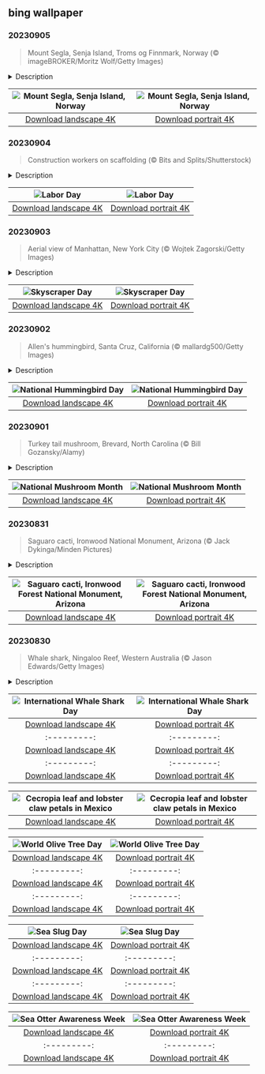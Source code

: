 ## bing wallpaper

### 20230905

> Mount Segla, Senja Island, Troms og Finnmark, Norway (© imageBROKER/Moritz Wolf/Getty Images)

<details>
<summary>Description</summary>

> A beautiful island popularly known as 'Norway in miniature,' Senja's diverse landscape boasts mountainous terrain as well as lush greenery. At 600 square miles, it is Norway's second-largest island, connected to the mainland by the Gisund Bridge. The most notable spot on Senja is pictured today, Mount Segla, a magnificent peak that is visited frequently in summer, with a trail starting in Fjordgård, a fishing village in the north of Senja. It's a tough hike to the top, more than 2,000 feet above sea level. Other tourist attractions include Ånderdalen National Park and Tranøya, an island off the south coast of Senja known for its tranquility.
> 
> 
> 
> 

</details>

| ![Mount Segla, Senja Island, Norway](https://cn.bing.com/th?id=OHR.MountSegla_EN-US3570750349_UHD.jpg&pid=hp&w=400&h=224&rs=1&c=4) | ![Mount Segla, Senja Island, Norway](https://cn.bing.com/th?id=OHR.MountSegla_EN-US3570750349_1080x1920.jpg&pid=hp&w=155&h=315&rs=1&c=4) |
|:---------:|:---------:|
| [Download landscape 4K](https://cn.bing.com/th?id=OHR.MountSegla_EN-US3570750349_UHD.jpg) | [Download portrait 4K](https://cn.bing.com/th?id=OHR.MountSegla_EN-US3570750349_1080x1920.jpg) |

### 20230904

> Construction workers on scaffolding (© Bits and Splits/Shutterstock)

<details>
<summary>Description</summary>

> Labor Day is a well-earned day of rest for many workers across America. The food we eat, the shelter over our heads, and the transportation that moves us around all exist thanks to our collective labor. Organized labor movements grew in the 19th century, along with calls for a day to honor workers' contributions. The first Labor Day was celebrated with a parade in New York City in September 1882 and similar events spread throughout the country. In 1894, President Grover Cleveland signed a bill declaring the first Monday in September as Labor Day. Today, Labor Day marks the unofficial end of summer, but let's not forget to take a moment to give thanks for the work we all put in to take care of our communities, our families, and ourselves.
> 
> 
> 
> 

</details>

| ![Labor Day](https://cn.bing.com/th?id=OHR.LaborDayWorkers_EN-US3448430770_UHD.jpg&pid=hp&w=400&h=224&rs=1&c=4) | ![Labor Day](https://cn.bing.com/th?id=OHR.LaborDayWorkers_EN-US3448430770_1080x1920.jpg&pid=hp&w=155&h=315&rs=1&c=4) |
|:---------:|:---------:|
| [Download landscape 4K](https://cn.bing.com/th?id=OHR.LaborDayWorkers_EN-US3448430770_UHD.jpg) | [Download portrait 4K](https://cn.bing.com/th?id=OHR.LaborDayWorkers_EN-US3448430770_1080x1920.jpg) |

### 20230903

> Aerial view of Manhattan, New York City (© Wojtek Zagorski/Getty Images)

<details>
<summary>Description</summary>

> Skyscraper Day pays tribute to the towering architectural wonders that dominate our city skylines. Observed on September 3, it also marks the birthday of Louis Henry Sullivan, a pioneer of modern architecture who is often called the 'father of skyscrapers.' Found in the world's biggest cities, skyscrapers serve as symbols of progress, ambition, and reaching new heights. Manhattan, the dense, vibrant heart of New York City, boasts a mesmerizing skyline with an array of iconic skyscrapers. These structures, like the Empire State Building, One World Trade Center, and the Chrysler Building, define the city's architectural and cultural legacy and captivate millions of visitors every year.
> 
> 
> 
> 

</details>

| ![Skyscraper Day](https://cn.bing.com/th?id=OHR.ManhattanAerial_EN-US3290111355_UHD.jpg&pid=hp&w=400&h=224&rs=1&c=4) | ![Skyscraper Day](https://cn.bing.com/th?id=OHR.ManhattanAerial_EN-US3290111355_1080x1920.jpg&pid=hp&w=155&h=315&rs=1&c=4) |
|:---------:|:---------:|
| [Download landscape 4K](https://cn.bing.com/th?id=OHR.ManhattanAerial_EN-US3290111355_UHD.jpg) | [Download portrait 4K](https://cn.bing.com/th?id=OHR.ManhattanAerial_EN-US3290111355_1080x1920.jpg) |

### 20230902

> Allen's hummingbird, Santa Cruz, California (© mallardg500/Getty Images)

<details>
<summary>Description</summary>

> It's National Hummingbird Day, a day to celebrate these tiny wonders. Their colorful plumage and ability to hover mid-air make them particularly eye-catching. The rapid flapping of their wings—an average of 53 times a second—creates their trademark humming sound and works up quite an appetite: These little birdies can feed every 10–15 minutes! Today's homepage star is an Allen's hummingbird, which grows to about 3.5 inches in length and is found along the west coast of North America, most commonly in California. National Hummingbird Day aims to boost the preservation of these mini marvels, by protecting them and their habitat.
> 
> 
> 
> 

</details>

| ![National Hummingbird Day](https://cn.bing.com/th?id=OHR.TinyHummer_EN-US3171586787_UHD.jpg&pid=hp&w=400&h=224&rs=1&c=4) | ![National Hummingbird Day](https://cn.bing.com/th?id=OHR.TinyHummer_EN-US3171586787_1080x1920.jpg&pid=hp&w=155&h=315&rs=1&c=4) |
|:---------:|:---------:|
| [Download landscape 4K](https://cn.bing.com/th?id=OHR.TinyHummer_EN-US3171586787_UHD.jpg) | [Download portrait 4K](https://cn.bing.com/th?id=OHR.TinyHummer_EN-US3171586787_1080x1920.jpg) |

### 20230901

> Turkey tail mushroom, Brevard, North Carolina (© Bill Gozansky/Alamy)

<details>
<summary>Description</summary>

> When the Mushroom Council decided it was high time to 'champignon' these versatile fungi, they settled on September as the perfect time to do so. National Mushroom Month highlights their importance and encourages you to know your mushrooms. For example, poisonous jack-o'-lantern mushrooms are sometimes misidentified as edible chanterelles. Others have medicinal properties like today's homepage species, turkey tail, used to treat lung conditions in traditional Chinese medicine. Recent research showed them exhibiting anti-tumor properties and helping fortify the immune system. Other mushrooms make great meal additions, and from portobello to shiitake mushrooms, there are thousands of edible species out there. Sautéed, stuffed, sliced, on a pizza, or in soup, it is time to bring some umami fun(gi) to your plate!
> 
> 
> 
> 

</details>

| ![National Mushroom Month](https://cn.bing.com/th?id=OHR.TurkeyTailMush_EN-US2958542405_UHD.jpg&pid=hp&w=400&h=224&rs=1&c=4) | ![National Mushroom Month](https://cn.bing.com/th?id=OHR.TurkeyTailMush_EN-US2958542405_1080x1920.jpg&pid=hp&w=155&h=315&rs=1&c=4) |
|:---------:|:---------:|
| [Download landscape 4K](https://cn.bing.com/th?id=OHR.TurkeyTailMush_EN-US2958542405_UHD.jpg) | [Download portrait 4K](https://cn.bing.com/th?id=OHR.TurkeyTailMush_EN-US2958542405_1080x1920.jpg) |

### 20230831

> Saguaro cacti, Ironwood National Monument, Arizona (© Jack Dykinga/Minden Pictures)

<details>
<summary>Description</summary>

> Massive succulents against a mountainous backdrop, underneath the sun-kissed Arizona sky—it's prickly perfection. Pictured here are saguaro (pronounced 'sah-wah-roh') cacti at the Ironwood Forest National Monument in the Sonoran Desert. Even if you haven't seen one in person, when you hear the word cactus, you're probably thinking of saguaro—tall, green, cylindrical, with arms pointing upward. From tattoos to coffee cups, you'll find this iconic symbol of Arizona on almost everything. Though they are slow growers, these plants have been known to live over 200 years and reach enormous heights, with a 78-footer setting the record. Another cactus, known as 'Grandaddy,' survived in the sweltering desert for about 300 years, eventually succumbing to old age in the early 1990s. Cacti may not be for everyone, but they tend to grow on you (figuratively, of course)!
> 
> 
> 
> 

</details>

| ![Saguaro cacti, Ironwood Forest National Monument, Arizona](https://cn.bing.com/th?id=OHR.IronwoodCactus_EN-US2823371711_UHD.jpg&pid=hp&w=400&h=224&rs=1&c=4) | ![Saguaro cacti, Ironwood Forest National Monument, Arizona](https://cn.bing.com/th?id=OHR.IronwoodCactus_EN-US2823371711_1080x1920.jpg&pid=hp&w=155&h=315&rs=1&c=4) |
|:---------:|:---------:|
| [Download landscape 4K](https://cn.bing.com/th?id=OHR.IronwoodCactus_EN-US2823371711_UHD.jpg) | [Download portrait 4K](https://cn.bing.com/th?id=OHR.IronwoodCactus_EN-US2823371711_1080x1920.jpg) |

### 20230830

> Whale shark, Ningaloo Reef, Western Australia (© Jason Edwards/Getty Images)

<details>
<summary>Description</summary>

> Say hello to the largest fish in the world, the whale shark. On August 30, we celebrate International Whale Shark Day to honor these magnificent marine creatures. These gentle giants are not related to whales, despite their impressive size—they can reach up to 40 feet in length. Whale sharks are calm creatures which are usually safe for divers to swim alongside. These sharks are filter feeders and consume plankton and small fish by sieving them through their gill plates. There has been a significant decline in their populations, with an estimated 63% decrease in their numbers in the last 75 years. Threats include being hit by boats or tangled in fishing gear and their habitats are being damaged by pollution, coastal development and over-fishing. Advocates work through education and community engagement to help safeguard whale sharks and preserve our oceans.
> 
> 
> 
> 

</details>

| ![International Whale Shark Day](https://cn.bing.com/th?id=OHR.NingalooShark_EN-US2673625094_UHD.jpg&pid=hp&w=400&h=224&rs=1&c=4) | ![International Whale Shark Day](https://cn.bing.com/th?id=OHR.NingalooShark_EN-US2673625094_1080x1920.jpg&pid=hp&w=155&h=315&rs=1&c=4) |
|:---------:|:---------:|
| [Download landscape 4K](https://cn.bing.com/th?id=OHR.NingalooShark_EN-US2673625094_UHD.jpg) | [Download portrait 4K](https://cn.bing.com/th?id=OHR.NingalooShark_EN-US2673625094_1080x1920.jpg) |TetonBison_EN-US5358590688_UHD.jpg&pid=hp&w=400&h=224&rs=1&c=4) | ![American bison, Grand Teton National Park, Wyoming](https://cn.bing.com/th?id=OHR.TetonBison_EN-US5358590688_1080x1920.jpg&pid=hp&w=155&h=315&rs=1&c=4) |
|:---------:|:---------:|
| [Download landscape 4K](https://cn.bing.com/th?id=OHR.TetonBison_EN-US5358590688_UHD.jpg) | [Download portrait 4K](https://cn.bing.com/th?id=OHR.TetonBison_EN-US5358590688_1080x1920.jpg) |98064362_UHD.jpg) | [Download portrait 4K](https://cn.bing.com/th?id=OHR.DubrovnikHarbor_EN-US2498064362_1080x1920.jpg) |cn.bing.com/th?id=OHR.MuseumIsland_EN-US2197808554_UHD.jpg) | [Download portrait 4K](https://cn.bing.com/th?id=OHR.MuseumIsland_EN-US2197808554_1080x1920.jpg) |ad portrait 4K](https://cn.bing.com/th?id=OHR.EagleTree_EN-US8588984234_1080x1920.jpg) |d portrait 4K](https://cn.bing.com/th?id=OHR.SurfSanDiego_EN-US0761983664_1080x1920.jpg) |?id=OHR.CormorantBridge_EN-US1902862286_1080x1920.jpg) |om/th?id=OHR.AmericanWetlands_EN-US1844827155_1080x1920.jpg&pid=hp&w=155&h=315&rs=1&c=4) |
|:---------:|:---------:|
| [Download landscape 4K](https://cn.bing.com/th?id=OHR.AmericanWetlands_EN-US1844827155_UHD.jpg) | [Download portrait 4K](https://cn.bing.com/th?id=OHR.AmericanWetlands_EN-US1844827155_1080x1920.jpg) |9784_UHD.jpg) | [Download portrait 4K](https://cn.bing.com/th?id=OHR.RedPlanetDay_EN-US9693219784_1080x1920.jpg) |r claw is often cultivated as an ornamental plant for tropical gardens. Gardeners looking to attract birds love the Heliconia because its plentiful nectar draws hummingbirds to its downward-facing flowers. Those same flowers have special recognition in Bolivia as 'patujú,' the national flower, which appears on one of the country's flags.
> 
> 

</details>

| ![Cecropia leaf and lobster claw petals in Mexico](https://cn.bing.com/th?id=OHR.Cecropia_EN-US9602789937_UHD.jpg&pid=hp&w=400&h=224&rs=1&c=4) | ![Cecropia leaf and lobster claw petals in Mexico](https://cn.bing.com/th?id=OHR.Cecropia_EN-US9602789937_1080x1920.jpg&pid=hp&w=155&h=315&rs=1&c=4) |
|:---------:|:---------:|
| [Download landscape 4K](https://cn.bing.com/th?id=OHR.Cecropia_EN-US9602789937_UHD.jpg) | [Download portrait 4K](https://cn.bing.com/th?id=OHR.Cecropia_EN-US9602789937_1080x1920.jpg) |though olive trees do not grow very tall, usually no more than 30 feet, they live a very long time. One of the oldest known trees in the world, in Portugal, is believed to be 3,350 years old. Many live for millennia, their trunks growing thick and gnarled, and their branches bearing fruit century after century. As civilizations rise and fall around them, these hardy trees remain resilient and steadfast.
> 
> 

</details>

| ![World Olive Tree Day](https://cn.bing.com/th?id=OHR.OliveTreeDay_EN-US9460125670_UHD.jpg&pid=hp&w=400&h=224&rs=1&c=4) | ![World Olive Tree Day](https://cn.bing.com/th?id=OHR.OliveTreeDay_EN-US9460125670_1080x1920.jpg&pid=hp&w=155&h=315&rs=1&c=4) |
|:---------:|:---------:|
| [Download landscape 4K](https://cn.bing.com/th?id=OHR.OliveTreeDay_EN-US9460125670_UHD.jpg) | [Download portrait 4K](https://cn.bing.com/th?id=OHR.OliveTreeDay_EN-US9460125670_1080x1920.jpg) |pid=hp&w=155&h=315&rs=1&c=4) |
|:---------:|:---------:|
| [Download landscape 4K](https://cn.bing.com/th?id=OHR.MonksMound_EN-US9323884241_UHD.jpg) | [Download portrait 4K](https://cn.bing.com/th?id=OHR.MonksMound_EN-US9323884241_1080x1920.jpg) |](https://cn.bing.com/th?id=OHR.Calacas_EN-US6430903741_UHD.jpg) | [Download portrait 4K](https://cn.bing.com/th?id=OHR.Calacas_EN-US6430903741_1080x1920.jpg) |.com/th?id=OHR.SealRiver_EN-US6267835630_1080x1920.jpg&pid=hp&w=155&h=315&rs=1&c=4) |
|:---------:|:---------:|
| [Download landscape 4K](https://cn.bing.com/th?id=OHR.SealRiver_EN-US6267835630_UHD.jpg) | [Download portrait 4K](https://cn.bing.com/th?id=OHR.SealRiver_EN-US6267835630_1080x1920.jpg) |e a more fitting name. Someone call Terry.
> 
> 

</details>

| ![Sea Slug Day](https://cn.bing.com/th?id=OHR.SeaAngel_EN-US5531672696_UHD.jpg&pid=hp&w=400&h=224&rs=1&c=4) | ![Sea Slug Day](https://cn.bing.com/th?id=OHR.SeaAngel_EN-US5531672696_1080x1920.jpg&pid=hp&w=155&h=315&rs=1&c=4) |
|:---------:|:---------:|
| [Download landscape 4K](https://cn.bing.com/th?id=OHR.SeaAngel_EN-US5531672696_UHD.jpg) | [Download portrait 4K](https://cn.bing.com/th?id=OHR.SeaAngel_EN-US5531672696_1080x1920.jpg) |OHR.DarkSkyAcadia_EN-US6966527964_1080x1920.jpg) |.bing.com/th?id=OHR.GoldenJellyfish_EN-US6743816471_1080x1920.jpg&pid=hp&w=155&h=315&rs=1&c=4) |
|:---------:|:---------:|
| [Download landscape 4K](https://cn.bing.com/th?id=OHR.GoldenJellyfish_EN-US6743816471_UHD.jpg) | [Download portrait 4K](https://cn.bing.com/th?id=OHR.GoldenJellyfish_EN-US6743816471_1080x1920.jpg) |ng.com/th?id=OHR.LastDollarRoad_EN-US7923638318_UHD.jpg&pid=hp&w=400&h=224&rs=1&c=4) | ![First day of autumn](https://cn.bing.com/th?id=OHR.LastDollarRoad_EN-US7923638318_1080x1920.jpg&pid=hp&w=155&h=315&rs=1&c=4) |
|:---------:|:---------:|
| [Download landscape 4K](https://cn.bing.com/th?id=OHR.LastDollarRoad_EN-US7923638318_UHD.jpg) | [Download portrait 4K](https://cn.bing.com/th?id=OHR.LastDollarRoad_EN-US7923638318_1080x1920.jpg) |ppers who hunted otters to near extinction before they were protected by law. Although sea otter populations have rebounded, they are still considered endangered. Otters live along the Pacific Coast of North America, from California up to Alaska. Although they can walk on land, they almost never find the need or desire to, even when it's nap time. When they're ready for a snooze, they'll raft up, wrap themselves in a strand of kelp to keep them from drifting away, and recline on the world's biggest waterbed.

</details>

| ![Sea Otter Awareness Week](https://cn.bing.com/th?id=OHR.SitkaOtters_EN-US7714053956_UHD.jpg&pid=hp&w=400&h=224&rs=1&c=4) | ![Sea Otter Awareness Week](https://cn.bing.com/th?id=OHR.SitkaOtters_EN-US7714053956_1080x1920.jpg&pid=hp&w=155&h=315&rs=1&c=4) |
|:---------:|:---------:|
| [Download landscape 4K](https://cn.bing.com/th?id=OHR.SitkaOtters_EN-US7714053956_UHD.jpg) | [Download portrait 4K](https://cn.bing.com/th?id=OHR.SitkaOtters_EN-US7714053956_1080x1920.jpg) |oo_EN-US7569665443_UHD.jpg&pid=hp&w=400&h=224&rs=1&c=4) | ![World Bamboo Day](https://cn.bing.com/th?id=OHR.ArashiyamaBamboo_EN-US7569665443_1080x1920.jpg&pid=hp&w=155&h=315&rs=1&c=4) |
|:---------:|:---------:|
| [Download landscape 4K](https://cn.bing.com/th?id=OHR.ArashiyamaBamboo_EN-US7569665443_UHD.jpg) | [Download portrait 4K](https://cn.bing.com/th?id=OHR.ArashiyamaBamboo_EN-US7569665443_1080x1920.jpg) |